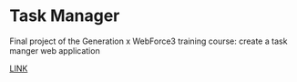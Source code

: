 # Task Manager
Final project of the Generation x WebForce3 training course: create a task manger web application

[LINK](https://lauma.alwaysdata.net/task-manager/)

